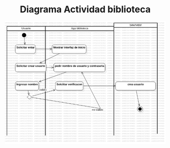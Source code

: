 <h1 align="center">Diagrama Actividad biblioteca</h1>

<img src="https://github.com/DavidRiccio/Markdown/blob/main/Diagramas_actividad/Biblioteca/img/ActivityDiagram1.png"></img>